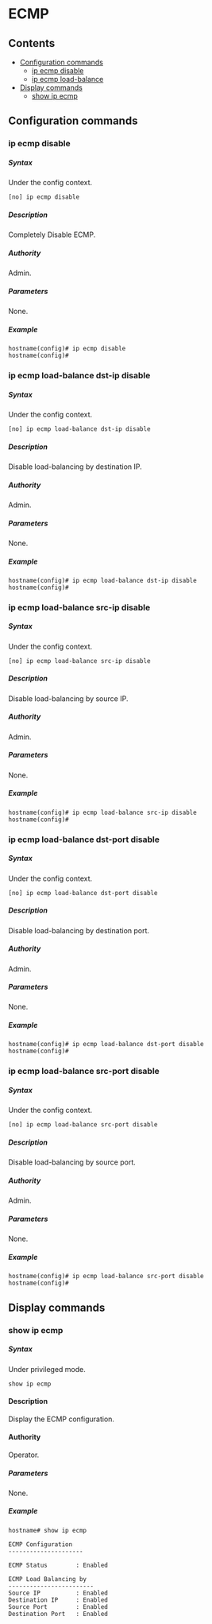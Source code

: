# ECMP

## Contents
- [Configuration commands](#configuration-commands)
	- [ip ecmp disable](#ip-ecmp-disable)
	- [ip ecmp load-balance](#ip-ecmp-load-balance)
- [Display commands](#display-commands)
	- [show ip ecmp](#show-ip-ecmp)

## Configuration commands

### ip ecmp disable
##### Syntax
Under the config context.

`[no] ip ecmp disable`

##### Description
Completely Disable ECMP.

##### Authority
Admin.

##### Parameters
None.

##### Example
```
hostname(config)# ip ecmp disable
hostname(config)#
```

###  ip ecmp load-balance dst-ip disable

##### Syntax
Under the config context.

`[no] ip ecmp load-balance dst-ip disable`

##### Description
Disable load-balancing by destination IP.

##### Authority
Admin.

##### Parameters
None.

##### Example
```
hostname(config)# ip ecmp load-balance dst-ip disable
hostname(config)#
```

###  ip ecmp load-balance src-ip disable

##### Syntax
Under the config context.

`[no] ip ecmp load-balance src-ip disable`

##### Description
Disable load-balancing by source IP.

##### Authority
Admin.

##### Parameters
None.

##### Example
```
hostname(config)# ip ecmp load-balance src-ip disable
hostname(config)#
```

###  ip ecmp load-balance dst-port disable

##### Syntax
Under the config context.

`[no] ip ecmp load-balance dst-port disable`

##### Description
Disable load-balancing by destination port.

##### Authority
Admin.

##### Parameters
None.

##### Example
```
hostname(config)# ip ecmp load-balance dst-port disable
hostname(config)#
```

###  ip ecmp load-balance src-port disable

##### Syntax
Under the config context.

`[no] ip ecmp load-balance src-port disable`

##### Description
Disable load-balancing by source port.

##### Authority
Admin.

##### Parameters
None.

##### Example
```
hostname(config)# ip ecmp load-balance src-port disable
hostname(config)#
```

## Display commands

### show ip ecmp

##### Syntax
Under privileged mode.

`show ip ecmp`

#### Description
Display the ECMP configuration.

#### Authority
Operator.

##### Parameters
None.

##### Example
```
hostname# show ip ecmp

ECMP Configuration
---------------------

ECMP Status        : Enabled

ECMP Load Balancing by
------------------------
Source IP          : Enabled
Destination IP     : Enabled
Source Port        : Enabled
Destination Port   : Enabled

```
